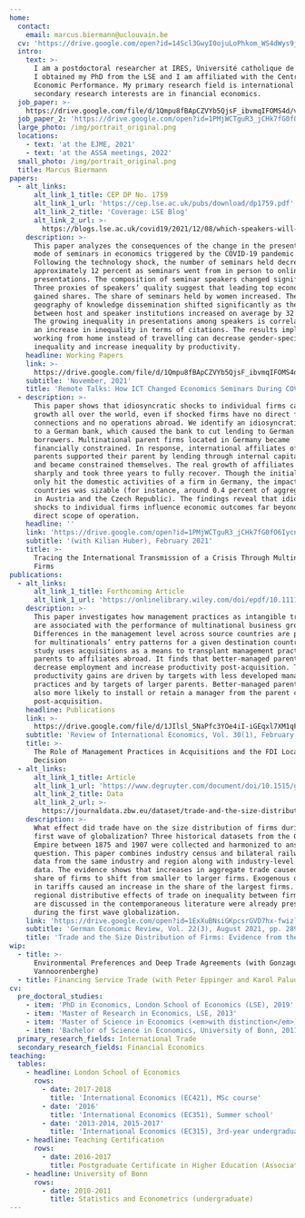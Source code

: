 ```yaml
---
home:
  contact:
    email: marcus.biermann@uclouvain.be
  cv: 'https://drive.google.com/open?id=14Scl3GwyI0ojuLoPhkom_WS4dWys9jGE'
  intro:
    text: >-
      I am a postdoctoral researcher at IRES, Université catholique de Louvain.
      I obtained my PhD from the LSE and I am affiliated with the Centre for
      Economic Performance. My primary research field is international trade. My
      secondary research interests are in financial economics.
  job_paper: >-
    https://drive.google.com/file/d/1Qmpu8fBApCZVYb5QjsF_ibvmqIFOMS4d/view?usp=sharing
  job_paper_2: 'https://drive.google.com/open?id=1PMjWCTguR3_jCHk7fG0fO6IycnLCv9fc'
  large_photo: /img/portrait_original.png
  locations:
    - text: 'at the EJME, 2021'
    - text: 'at the ASSA meetings, 2022'
  small_photo: /img/portrait_original.png
  title: Marcus Biermann
papers:
  - alt_links:
      alt_link_1_title: CEP DP No. 1759
      alt_link_1_url: 'https://cep.lse.ac.uk/pubs/download/dp1759.pdf'
      alt_link_2_title: 'Coverage: LSE Blog'
      alt_link_2_url: >-
        https://blogs.lse.ac.uk/covid19/2021/12/08/which-speakers-will-benefit-from-the-rise-in-remote-seminar-presentations/
    description: >-
      This paper analyzes the consequences of the change in the presentation
      mode of seminars in economics triggered by the COVID-19 pandemic.
      Following the technology shock, the number of seminars held decreased by
      approximately 12 percent as seminars went from in person to online
      presentations. The composition of seminar speakers changed significantly.
      Three proxies of speakers’ quality suggest that leading top economists
      gained shares. The share of seminars held by women increased. The
      geography of knowledge dissemination shifted significantly as the distance
      between host and speaker institutions increased on average by 32 percent.
      The growing inequality in presentations among speakers is correlated with
      an increase in inequality in terms of citations. The results imply that
      working from home instead of travelling can decrease gender-specific
      inequality and increase inequality by productivity. 
    headline: Working Papers
    link: >-
      https://drive.google.com/file/d/1Qmpu8fBApCZVYb5QjsF_ibvmqIFOMS4d/view?usp=sharing
    subtitle: 'November, 2021'
    title: 'Remote Talks: How ICT Changed Economics Seminars During COVID-19'
  - description: >-
      This paper shows that idiosyncratic shocks to individual firms can affect
      growth all over the world, even if shocked firms have no direct foreign
      connections and no operations abroad. We identify an idiosyncratic shock
      to a German bank, which caused the bank to cut lending to German
      borrowers. Multinational parent firms located in Germany became
      financially constrained. In response, international affiliates of affected
      parents supported their parent by lending through internal capital markets
      and became constrained themselves. The real growth of affiliates fell
      sharply and took three years to fully recover. Though the initial shock
      only hit the domestic activities of a firm in Germany, the impact in other
      countries was sizable (for instance, around 0.4 percent of aggregate sales
      in Austria and the Czech Republic). The findings reveal that idiosyncratic
      shocks to individual firms influence economic outcomes far beyond firms’
      direct scope of operation.
    headline: ''
    link: 'https://drive.google.com/open?id=1PMjWCTguR3_jCHk7fG0fO6IycnLCv9fc'
    subtitle: '(with Kilian Huber), February 2021'
    title: >-
      Tracing the International Transmission of a Crisis Through Multinational
      Firms
publications:
  - alt_links:
      alt_link_1_title: Forthcoming Article
      alt_link_1_url: 'https://onlinelibrary.wiley.com/doi/epdf/10.1111/roie.12561'
    description: >-
      This paper investigates how management practices as intangible transfers
      are associated with the performance of multinational business groups.
      Differences in the management level across source countries are predictive
      for multinationals’ entry patterns for a given destination country. This
      study uses acquisitions as a means to transplant management practices from
      parents to affiliates abroad. It finds that better-managed parents
      decrease employment and increase productivity post-acquisition. The
      productivity gains are driven by targets with less developed management
      practices and by targets of larger parents. Better-managed parents are
      also more likely to install or retain a manager from the parent country
      post-acquisition.
    headline: Publications
    link: >-
      https://drive.google.com/file/d/1JIlsl_5NaPfc3YOe4iI-iGEqxl7XM1qF/view?usp=sharing
    subtitle: 'Review of International Economics, Vol. 30(1), February 2022, pp. 137-165.'
    title: >-
      The Role of Management Practices in Acquisitions and the FDI Location
      Decision
  - alt_links:
      alt_link_1_title: Article
      alt_link_1_url: 'https://www.degruyter.com/document/doi/10.1515/ger-2020-0048/html'
      alt_link_2_title: Data
      alt_link_2_url: >-
        https://journaldata.zbw.eu/dataset/trade-and-the-size-distribution-of-firms-evidence-from-the-german-empire
    description: >-
      What effect did trade have on the size distribution of firms during the
      first wave of globalization? Three historical datasets from the German
      Empire between 1875 and 1907 were collected and harmonized to answer this
      question. This paper combines industry census and bilateral railway trade
      data from the same industry and region along with industry-level tariff
      data. The evidence shows that increases in aggregate trade caused the
      share of firms to shift from smaller to larger firms. Exogenous decreases
      in tariffs caused an increase in the share of the largest firms. The
      regional distributive effects of trade on inequality between firms that
      are discussed in the contemporaneous literature were already present
      during the first wave globalization.
    link: 'https://drive.google.com/open?id=1ExXuBNsiGKpcsrGVD7hx-fwizl5VKYHw'
    subtitle: 'German Economic Review, Vol. 22(3), August 2021, pp. 289-322.'
    title: 'Trade and the Size Distribution of Firms: Evidence from the German Empire'
wip:
  - title: >-
      Environmental Preferences and Deep Trade Agreements (with Gonzague
      Vannoorenberghe)
  - title: Financing Service Trade (with Peter Eppinger and Karol Paludkiewicz)
cv:
  pre_doctoral_studies:
    - item: 'PhD in Economics, London School of Economics (LSE), 2019'
    - item: 'Master of Research in Economics, LSE, 2013'
    - item: 'Master of Science in Economics (<em>with distinction</em>), LSE, 2012'
    - item: 'Bachelor of Science in Economics, University of Bonn, 2011'
  primary_research_fields: International Trade
  secondary_research_fields: Financial Economics
teaching:
  tables:
    - headline: London School of Economics
      rows:
        - date: 2017-2018
          title: 'International Economics (EC421), MSc course'
        - date: '2016'
          title: 'International Economics (EC351), Summer school'
        - date: '2013-2014, 2015-2017'
          title: 'International Economics (EC315), 3rd-year undergraduate level'
    - headline: Teaching Certification
      rows:
        - date: 2016-2017
          title: Postgraduate Certificate in Higher Education (Associate Level)
    - headline: University of Bonn
      rows:
        - date: 2010-2011
          title: Statistics and Econometrics (undergraduate)
---
```


